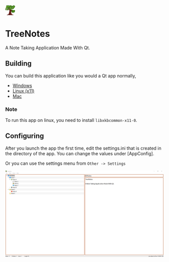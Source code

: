 ![logo](/Resources/Icon.png)
# TreeNotes
A Note Taking Application Made With Qt.

## Building
You can build this application like you would a Qt app normally, 
* [Windows](https://doc.qt.io/qt-5/windows-deployment.html)
* [Linux (x11)](https://doc.qt.io/qt-5/linux-deployment.html)
* [Mac](https://doc.qt.io/qt-5/macos.html#deploying-applications-on-macos)

### Note
To run this app on linux, you need to install `libxkbcommon-x11-0`. 

## Configuring
After you launch the app the first time, edit the settings.ini that is created in the directory of the app. 
You can change the values under [AppConfig].

Or you can use the settings menu from `Other -> Settings`

![screenshot](/Resources/screenshot.png)
